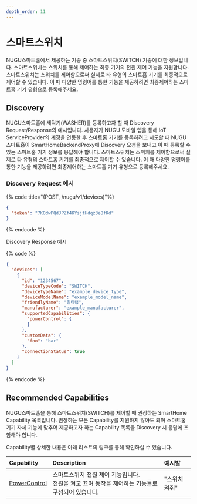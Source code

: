 ```yaml
---
depth_order: 11
---
```


# 스마트스위치

NUGU스마트홈에서 제공하는 기종 중 스마트스위치(SWITCH) 기종에 대한 정보입니다. 스마트스위치는 스위치를 통해 제어하는 최종 기기의 전원 제어 기능을 지원합니다. 스마트스위치는 스위치를 제어함으로써 실제로 타 유형의 스마트홈 기기를 최종적으로 제어할 수 있습니다. 이 때 다양한 명령어를 통한 기능을 제공하려면 최종제어하는 스마트홈 기기 유형으로 등록해주세요.

## Discovery

NUGU스마트홈에 세탁기(WASHER)를 등록하고자 할 때 Discovery Request/Response의 예시입니다. 사용자가 NUGU 모바일 앱을 통해 IoT ServiceProvider의 계정을 연동한 후 스마트홈 기기를 등록하려고 시도할 때 NUGU스마트홈이 SmartHomeBackendProxy에 Discovery 요청을 보내고 이 때 등록할 수 있는 스마트홈 기기 정보를 응답해야 합니다. 스마트스위치는 스위치를 제어함으로써 실제로 타 유형의 스마트홈 기기를 최종적으로 제어할 수 있습니다. 이 때 다양한 명령어를 통한 기능을 제공하려면 최종제어하는 스마트홈 기기 유형으로 등록해주세요.

### Discovery Request 예시

{% code title="(POST, /nugu/v1/devices)"%}
```json
{
  "token": "7KOdwPQdJPZf4KYsjtHdqz3e8fKd"
}
```
{% endcode %}

Discovery Response 예시

{% code %}
```json
{
  "devices": [
    {
      "id": "1234567",
      "deviceTypeCode": "SWITCH",
      "deviceTypeName": "example_device_type",
      "deviceModelName": "example_model_name",
      "friendlyName": "멀티탭",
      "manufacturer": "example_manufacturer",
      "supportedCapabilities": {
        "powerControl": {
        }
      },
      "customData": {
        "foo": "bar"
      },
      "connectionStatus": true
    }
  ]
}
```
{% endcode %}

## Recommended Capabilities

NUGU스마트홈을 통해 스마트스위치(SWITCH)를 제어할 때 권장하는 SmartHome Capability 목록입니다. 권장하는 모든 Capability를 지원하지 않아도 되며 스마트홈 기기 자체 기능에 맞추어 제공하고자 하는 Capability 목록을 Discovery 시 응답에 포함해야 합니다.

Capability별 상세한 내용은 아래 리스트의 링크를 통해 확인하실 수 있습니다.

| Capability                                                    | Description                                                | 예시발      |
|:--------------------------------------------------------------|:-----------------------------------------------------------|:---------|
| [PowerControl](../smarthomecapability/powercontrol-interface) | 스마트스위치 전원 제어 기능입니다.<br/>전원을 켜고 끄며 동작을 제어하는 기능들로 구성되어 있습니다. | "스위치 켜줘" |

